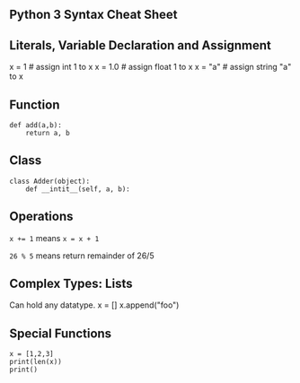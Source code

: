 Python 3 Syntax Cheat Sheet
----

Literals, Variable Declaration and Assignment
----
x = 1 # assign int 1 to x
x = 1.0 # assign float 1 to x
x = "a" # assign string "a" to x

Function
----
    def add(a,b):
        return a, b

Class
---
    class Adder(object):
        def __intit__(self, a, b):
        
Operations
----
`x += 1` means `x = x + 1`

`26 % 5` means return remainder of 26/5

Complex Types: Lists
-----
Can hold any datatype.
    x = []
    x.append("foo")

Special Functions
---
    x = [1,2,3]
    print(len(x))
    print()
